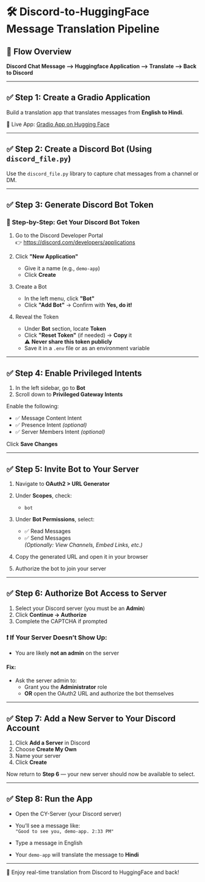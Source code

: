# 🛠️ Discord-to-HuggingFace Message Translation Pipeline

## 🔁 Flow Overview

**Discord Chat Message —> Huggingface Application —> Translate —> Back to Discord**

---

## ✅ Step 1: Create a Gradio Application

Build a translation app that translates messages from **English to Hindi**.

🔗 Live App: [Gradio App on Hugging Face](https://huggingface.co/spaces/pratikshahp/discord-integration-msg-translation-app)

---

## ✅ Step 2: Create a Discord Bot (Using `discord_file.py`)

Use the `discord_file.py` library to capture chat messages from a channel or DM.

---

## ✅ Step 3: Generate Discord Bot Token

### 🧩 Step-by-Step: Get Your Discord Bot Token

1. Go to the Discord Developer Portal  
   👉 https://discord.com/developers/applications

2. Click **"New Application"**  
   - Give it a name (e.g., `demo-app`)  
   - Click **Create**

3. Create a Bot  
   - In the left menu, click **"Bot"**  
   - Click **"Add Bot"** → Confirm with **Yes, do it!**

4. Reveal the Token  
   - Under **Bot** section, locate **Token**  
   - Click **"Reset Token"** (if needed) → **Copy** it  
   ⚠️ **Never share this token publicly**  
   - Save it in a `.env` file or as an environment variable

---

## ✅ Step 4: Enable Privileged Intents

1. In the left sidebar, go to **Bot**  
2. Scroll down to **Privileged Gateway Intents**

Enable the following:
- ✅ Message Content Intent  
- ✅ Presence Intent *(optional)*  
- ✅ Server Members Intent *(optional)*

Click **Save Changes**

---

## ✅ Step 5: Invite Bot to Your Server

1. Navigate to **OAuth2 > URL Generator**
2. Under **Scopes**, check:
   - `bot`
3. Under **Bot Permissions**, select:
   - ✅ Read Messages  
   - ✅ Send Messages  
   *(Optionally: View Channels, Embed Links, etc.)*

4. Copy the generated URL and open it in your browser  
5. Authorize the bot to join your server

---

## ✅ Step 6: Authorize Bot Access to Server

1. Select your Discord server (you must be an **Admin**)  
2. Click **Continue → Authorize**  
3. Complete the CAPTCHA if prompted

### ❗ If Your Server Doesn’t Show Up:
- You are likely **not an admin** on the server

#### Fix:
- Ask the server admin to:
  - Grant you the **Administrator** role  
  - **OR** open the OAuth2 URL and authorize the bot themselves

---

## ✅ Step 7: Add a New Server to Your Discord Account

1. Click **Add a Server** in Discord  
2. Choose **Create My Own**  
3. Name your server  
4. Click **Create**

Now return to **Step 6** — your new server should now be available to select.

---

## ✅ Step 8: Run the App

- Open the CY-Server (your Discord server)
- You’ll see a message like:  
  `"Good to see you, demo-app. 2:33 PM"`

- Type a message in English  
- Your `demo-app` will translate the message to **Hindi**

---

🧩 Enjoy real-time translation from Discord to HuggingFace and back!
